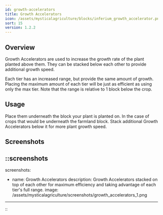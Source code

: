 ```yaml
---
id: growth-accelerators
title: Growth Accelerators
icon: /assets/mysticalagriculture/blocks/inferium_growth_accelerator.png
sort: 15
version: 1.2.2
---
```


## Overview

Growth Accelerators are used to increase the growth rate of the plant planted above them. They can be stacked below each other to provide additional growth speed. 

Each tier has an increased range, but provide the same amount of growth. Placing the maximum amount of each tier will be just as efficient as using only the max tier. Note that the range is relative to 1 block below the crop.

## Usage

Place them underneath the block your plant is planted on. In the case of crops that would be underneath the farmland block. Stack additional Growth Accelerators below it for more plant growth speed.

## Screenshots

::screenshots
---
screenshots:
  - name: Growth Accelerators
    description: Growth Accelerators stacked on top of each other for maximum efficiency and taking advantage of each tier's full range.
    image: /assets/mysticalagriculture/screenshots/growth_accelerators_1.png
---
::
